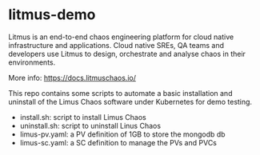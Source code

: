 # litmus-demo

Litmus is an end-to-end chaos engineering platform for cloud native infrastructure and applications. Cloud native SREs, QA teams and developers use Litmus to design, orchestrate and analyse chaos in their environments.

More info: https://docs.litmuschaos.io/

This repo contains some scripts to automate a basic installation and uninstall of the Limus Chaos software under Kubernetes for demo testing.

* install.sh: script to install Limus Chaos
* uninstall.sh: script to uninstall Linus Chaos
* limus-pv.yaml: a PV definition of 1GB to store the mongodb db
* limus-sc.yaml: a SC definition to manage the PVs and PVCs

